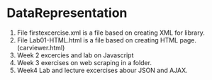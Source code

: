 # DataRepresentation

1. File firstexcercise.xml is a file based on creating XML for library.
2. File Lab01-HTML.html is a file based on creating HTML page. (carviewer.html)
3. Week 2 excercies and lab on Javascript
4. Week 3 exercises on web scraping in a folder.
5. Week4 Lab and lecture excercises abour JSON and AJAX.

